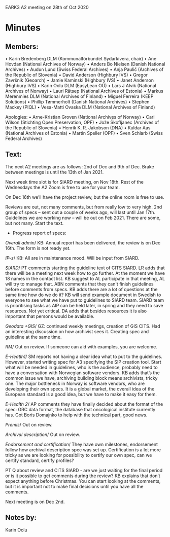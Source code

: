 EARK3 A2 meeting on 28th of Oct 2020

# Minutes

## Members:

• Karin Bredenberg DLM (Kommunalförbundet Sydarkivera, chair)
• Ane Hovdan (National Archives of Norway)
• Anders Bo Nielsen (Danish National Archives)
• Audun Lund (Swiss Federal Archives)
• Anja Paulič (Archives of the Republic of Slovenia) 
• David Anderson (Highbury IVS)
• Gregor Završnik (Geoarch)
• Jamie Kaminski (Highbury IVS)
• Janet Anderson (Highbury IVS)
• Karin Oolu DLM (EasyLean OÜ)
• Lars J Alvik (National Archives of Norway)
• Lauri Rätsep (National Archives of Estonia)
• Markus Merenmies DLM (National Archives of Finland)
• Miguel Ferreira (KEEP Solutions)
• Phillip Tømmerholt (Danish National Archives)
• Stephen Mackey (PIQL)
• Vesa-Matti Ovaska DLM (National Archives of Finland)

Apologies: 
• Arne-Kristian Groven (National Archives of Norway) 
• Carl Wilson (Stichting Open Preservation, OPF)
• Jože Škofljanec (Archives of the Republic of Slovenia)
• Henrik K. R. Jakobson (DNA)
• Kuldar Aas (National Archives of Estonia)
• Martin Speller (OPF) 
• Sven Schlarb (Swiss Federal Archives)



## Text: 

The next A2 meetings are as follows: 2nd of Dec and 9th of Dec. Brake between meetings is until the 13th of Jan 2021. 

Next week time slot is for SIARD meeting, on Nov 18th. Rest of the Wednesdays the A2 Zoom is free to use for your team. 

On Dec 16th we’ll have the project review, but the online room is free to use. 

Reviews are out, not many comments, but from really low to very high.  2nd group of specs – sent out a couple of weeks ago, will last until  Jan 17th. Guidelines we are working now – will be out on Feb 2021. There are some, but not many. Start the text. 

- Progress report of specs:

*Overall admin*/ KB: Annual report has been delivered, the review is on Dec 16th. The form is not ready yet. 

*IP-s*/ KB: All are in maintenance mood. Will be input from SIARD.

*SIARD*/ PT comments starting the guideline text of CITS SIARD. LR adds that there will be a meeting next week how to go further. At the moment we have 18 names in the contact list. KB suggest to AL participate in that meeting, AL will try to manage that. 
ABN comments that they can't finish guidelines before comments from specs. KB adds there are a lot of questions at the same time how do we do it? KB will send example document in Swedish to everyone to see what we have put to guidelines to SIARD team. SIARD team is prioritising tasks as AIP can be held later, in spring and they need to save resources.  Not yet critical. DA adds that besides resources it is also important that persons would be available. 

*Geodata +GIS*/ GZ: continued weekly meetings, creation of GIS CITS. Had an interesting discussion on how archivist sees it. Creating spec and guideline at the same time. 

*RM*/ Out on review. If someone can aid with examples, you are welcome.

*E-Heatlh1*/ SM reports not having a clear idea what to put to the guidelines. However, started writing spec for A3 specifying the SIP creation tool. Start what will be needed in guidelines, who is the audience, probably need to have a conversation with Norwegian software vendors. KB adds that’s the common issue we have, archiving building block means archivists, tricky one. The major bottleneck in Norway is software vendors, who are developing their own specs. It is a global market, the overall idea of the European standard is a good idea, but we have to make it easy for them.  

*E-Health 2*/ AP comments they have finally decided about the format of the spec: GRC data format, the database that oncological institute currently has. Got Boris  Domajnko to help with the technical part, good news.  

*Premis*/ Out on review. 

*Archival description*/ Out on review.

*Endorsement and certification*/ They have own milestones, endorsement follow how archival description spec was set up. Certification is a lot more tricky as we are looking for possibility to certify our own spec, can we certify standard, certify profiles? 

PT Q about review and CITS SIARD - are we just waiting for the final period or is it possible to get comments during the review? KB explains that don’t expect anything before Christmas. You can start looking at the comments, but it is important not to make final decisions until you have all the comments. 


Next meeting is on Dec 2nd.

## Notes by: 

Karin Oolu
